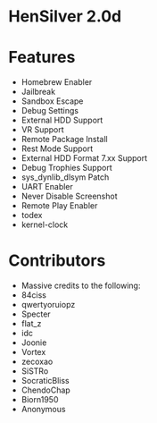 # HenSilver 2.0d

# Features
- Homebrew Enabler
- Jailbreak
- Sandbox Escape
- Debug Settings
- External HDD Support
- VR Support
- Remote Package Install
- Rest Mode Support
- External HDD Format 7.xx Support
- Debug Trophies Support
- sys_dynlib_dlsym Patch
- UART Enabler
- Never Disable Screenshot
- Remote Play Enabler
- todex 
- kernel-clock 

# Contributors
- Massive credits to the following:
- 84ciss
- qwertyoruiopz
- Specter
- flat_z
- idc
- Joonie
- Vortex
- zecoxao
- SiSTRo
- SocraticBliss
- ChendoChap
- Biorn1950
- Anonymous
